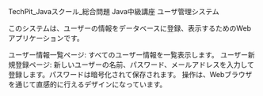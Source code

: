 TechPit_Javaスクール_総合問題
Java中級講座 ユーザ管理システム

このシステムは、ユーザーの情報をデータベースに登録、表示するためのWebアプリケーションです。

ユーザー情報一覧ページ: すべてのユーザー情報を一覧表示します。
ユーザー新規登録ページ: 新しいユーザーの名前、パスワード、メールアドレスを入力して登録します。パスワードは暗号化されて保存されます。
操作は、Webブラウザを通じて直感的に行えるデザインになっています。
